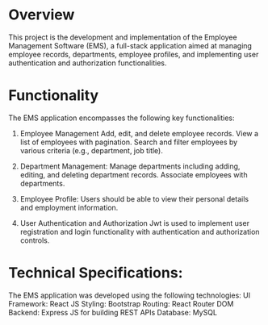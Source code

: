 # Overview
This project is the development and implementation of the Employee Management Software (EMS), a full-stack application aimed at managing employee records, departments, employee profiles, and implementing user authentication and authorization functionalities.

# Functionality
The EMS application encompasses the following key functionalities:

1. Employee Management
Add, edit, and delete employee records.
View a list of employees with pagination.
Search and filter employees by various criteria (e.g., department, job title).

2. Department Management:
Manage departments including adding, editing, and deleting department records.
Associate employees with departments.

3. Employee Profile:
Users should be able to view their personal details and employment information.

4. User Authentication and Authorization
Jwt is used to implement user registration and login functionality with authentication and authorization controls.


# Technical Specifications:

The EMS application was developed using the following technologies: UI Framework: React JS  Styling: Bootstrap Routing: React Router DOM Backend: Express JS for building REST APIs Database: MySQL
